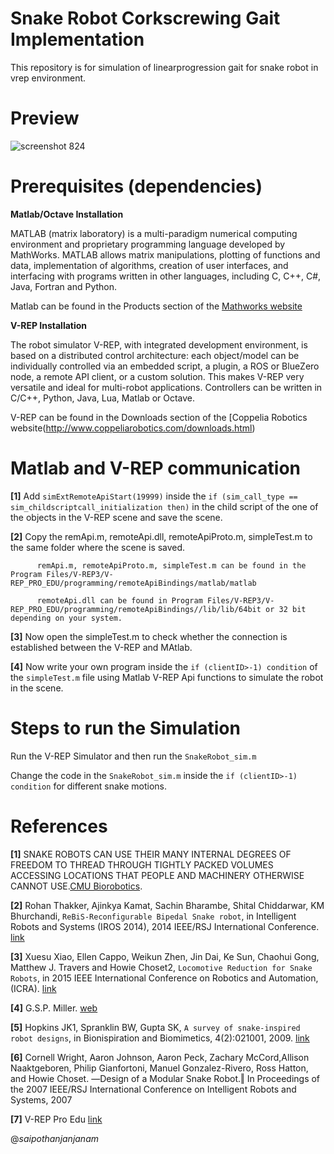 # Snake Robot Corkscrewing Gait Implementation
This repository is for simulation of linearprogression gait for snake robot in vrep environment. 

# Preview
![screenshot 824](https://user-images.githubusercontent.com/32405791/47342032-42f1ae00-d6c0-11e8-9b0c-e4e63838ba33.png)

# Prerequisites (dependencies)
  
  **Matlab/Octave Installation**
  
  MATLAB (matrix laboratory) is a multi-paradigm numerical computing environment and proprietary programming language developed   by MathWorks. MATLAB allows matrix manipulations, plotting of functions and data, implementation of algorithms, creation of     user interfaces, and interfacing with programs written in other languages, including C, C++, C#, Java, Fortran and Python.

  Matlab can be found in the Products section of the [Mathworks website](https://in.mathworks.com/?s_tid=gn_logo)
  
  **V-REP Installation**
  
  The robot simulator V-REP, with integrated development environment, is based on a distributed control architecture: each       object/model can be individually controlled via an embedded script, a plugin, a ROS or BlueZero node, a remote API client, or   a custom solution. This makes V-REP very versatile and ideal for multi-robot applications. Controllers can be written in C/C++, Python, Java, Lua, Matlab or Octave.
  
  V-REP can be found in the Downloads section of the [Coppelia Robotics website(http://www.coppeliarobotics.com/downloads.html)
  
# Matlab and V-REP communication
  
  **[1]** Add `simExtRemoteApiStart(19999)` inside the `if (sim_call_type == sim_childscriptcall_initialization then)` in the child script of the one of the objects in the V-REP scene and save the scene.
  
  **[2]** Copy the remApi.m, remoteApi.dll, remoteApiProto.m, simpleTest.m to the same folder where the scene is saved.
          
          remApi.m, remoteApiProto.m, simpleTest.m can be found in the Program Files/V-REP3/V-REP_PRO_EDU/programming/remoteApiBindings/matlab/matlab
          
          remoteApi.dll can be found in Program Files/V-REP3/V-REP_PRO_EDU/programming/remoteApiBindings//lib/lib/64bit or 32 bit depending on your system.
          
  **[3]** Now open the simpleTest.m to check whether the connection is established between the V-REP and MAtlab.
  
  **[4]** Now write your own program inside the `if (clientID>-1) condition` of the `simpleTest.m` file using Matlab V-REP Api functions to simulate the robot in the scene.
  
  
  
# Steps to run the Simulation
  
 Run the V-REP Simulator and then run the `SnakeRobot_sim.m`
 
 Change the code in the `SnakeRobot_sim.m` inside the `if (clientID>-1) condition` for different snake motions. 
 
# References

  **[1]** SNAKE ROBOTS CAN USE THEIR MANY INTERNAL DEGREES OF FREEDOM TO THREAD THROUGH TIGHTLY PACKED VOLUMES ACCESSING LOCATIONS THAT   PEOPLE AND MACHINERY OTHERWISE CANNOT USE.[CMU Biorobotics](http://biorobotics.ri.cmu.edu/projects/modsnake/).
  
  **[2]** Rohan Thakker, Ajinkya Kamat, Sachin Bharambe, Shital Chiddarwar, KM Bhurchandi, `ReBiS-Reconfigurable Bipedal Snake robot`, in Intelligent Robots and Systems (IROS 2014), 2014 IEEE/RSJ International Conference. [link](http://www.ivlabs.in/uploads/5/1/1/3/51135457/06942577.pdf) 
  
  **[3]** Xuesu Xiao, Ellen Cappo, Weikun Zhen, Jin Dai, Ke Sun, Chaohui Gong, Matthew J. Travers
and Howie Choset2, `Locomotive Reduction for Snake Robots`, in 2015 IEEE International Conference on Robotics and Automation, (ICRA). [link](http://biorobotics.ri.cmu.edu/papers/paperUploads/3367.pdf)
  
  **[4]** G.S.P. Miller. [web](www.snakerobots.com)
  
  **[5]** Hopkins JK1, Spranklin BW, Gupta SK, `A survey of snake-inspired robot designs`, in Bionispiration and Biomimetics, 4(2):021001, 2009. [link](http://ruk.usc.edu/bio/gupta/BB09_Hopkins_draft.pdf)
  
  **[6]** Cornell Wright, Aaron Johnson, Aaron Peck, Zachary McCord,Allison Naaktgeboren, Philip Gianfortoni, Manuel Gonzalez-Rivero, Ross Hatton, and Howie Choset. ―Design of a Modular Snake Robot.‖ In Proceedings of the 2007 IEEE/RSJ International Conference on Intelligent Robots and Systems, 2007 
  
  **[7]** V-REP Pro Edu [link](http://www.coppeliarobotics.com/downloads.html)
    
@*saipothanjanjanam*


